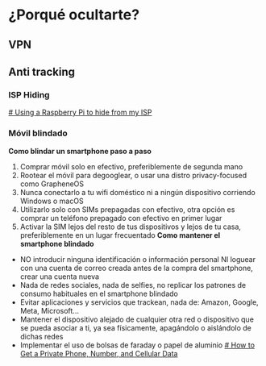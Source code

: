 # ¿Porqué ocultarte?

## VPN
## Anti tracking
### ISP Hiding
[# Using a Raspberry Pi to hide from my ISP](https://youtu.be/w8_IBJLNo04)

### Móvil blindado
**Como blindar un smartphone paso a paso**
1. Comprar móvil solo en efectivo, preferiblemente de segunda mano
2. Rootear el móvil para degooglear, o usar una distro privacy-focused como GrapheneOS
3. Nunca conectarlo a tu wifi doméstico ni a ningún dispositivo corriendo Windows o macOS
4. Utilizarlo solo con SIMs prepagadas con efectivo, otra opción es comprar un teléfono prepagado con efectivo en primer lugar
5. Activar la SIM lejos del resto de tus dispositivos y lejos de tu casa, preferiblemente en un lugar frecuentado
**Como mantener el smartphone blindado**
- NO introducir ninguna identificación o información personal NI loguear con una cuenta de correo creada antes de la compra del smartphone, crear una cuenta nueva
- Nada de redes sociales, nada de selfies, no replicar los patrones de consumo habituales en el smartphone blindado
- Evitar aplicaciones y servicios que trackean, nada de: Amazon, Google, Meta, Microsoft...
- Mantener el dispositivo alejado de cualquier otra red o dispositivo que se pueda asociar a ti, ya sea físicamente, apagándolo o aislándolo de dichas redes
- Implementar el uso de bolsas de faraday o papel de aluminio
[# How to Get a Private Phone, Number, and Cellular Data](https://youtu.be/XaHWcttD0tM)